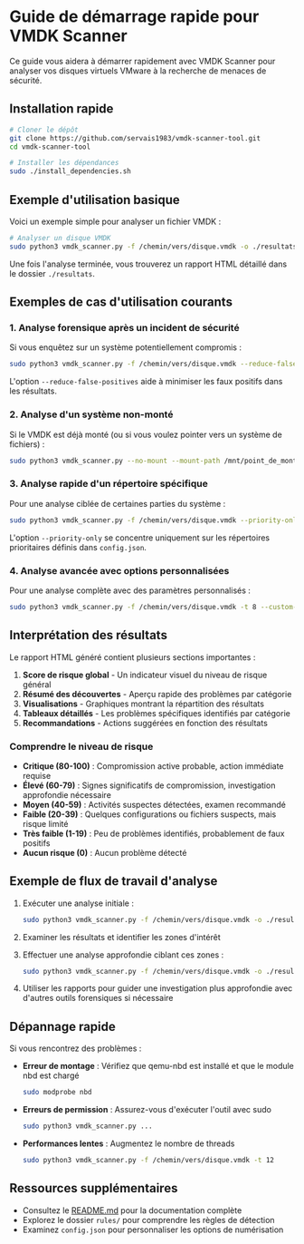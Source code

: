 # Guide de démarrage rapide pour VMDK Scanner

Ce guide vous aidera à démarrer rapidement avec VMDK Scanner pour analyser vos disques virtuels VMware à la recherche de menaces de sécurité.

## Installation rapide

```bash
# Cloner le dépôt
git clone https://github.com/servais1983/vmdk-scanner-tool.git
cd vmdk-scanner-tool

# Installer les dépendances
sudo ./install_dependencies.sh
```

## Exemple d'utilisation basique

Voici un exemple simple pour analyser un fichier VMDK :

```bash
# Analyser un disque VMDK
sudo python3 vmdk_scanner.py -f /chemin/vers/disque.vmdk -o ./resultats
```

Une fois l'analyse terminée, vous trouverez un rapport HTML détaillé dans le dossier `./resultats`.

## Exemples de cas d'utilisation courants

### 1. Analyse forensique après un incident de sécurité

Si vous enquêtez sur un système potentiellement compromis :

```bash
sudo python3 vmdk_scanner.py -f /chemin/vers/disque.vmdk --reduce-false-positives -v
```

L'option `--reduce-false-positives` aide à minimiser les faux positifs dans les résultats.

### 2. Analyse d'un système non-monté

Si le VMDK est déjà monté (ou si vous voulez pointer vers un système de fichiers) :

```bash
sudo python3 vmdk_scanner.py --no-mount --mount-path /mnt/point_de_montage
```

### 3. Analyse rapide d'un répertoire spécifique

Pour une analyse ciblée de certaines parties du système :

```bash
sudo python3 vmdk_scanner.py -f /chemin/vers/disque.vmdk --priority-only
```

L'option `--priority-only` se concentre uniquement sur les répertoires prioritaires définis dans `config.json`.

### 4. Analyse avancée avec options personnalisées

Pour une analyse complète avec des paramètres personnalisés :

```bash
sudo python3 vmdk_scanner.py -f /chemin/vers/disque.vmdk -t 8 --custom-rules ./mes_regles_yara -o ./resultats_detailles
```

## Interprétation des résultats

Le rapport HTML généré contient plusieurs sections importantes :

1. **Score de risque global** - Un indicateur visuel du niveau de risque général
2. **Résumé des découvertes** - Aperçu rapide des problèmes par catégorie
3. **Visualisations** - Graphiques montrant la répartition des résultats
4. **Tableaux détaillés** - Les problèmes spécifiques identifiés par catégorie
5. **Recommandations** - Actions suggérées en fonction des résultats

### Comprendre le niveau de risque

- **Critique (80-100)** : Compromission active probable, action immédiate requise
- **Élevé (60-79)** : Signes significatifs de compromission, investigation approfondie nécessaire
- **Moyen (40-59)** : Activités suspectes détectées, examen recommandé
- **Faible (20-39)** : Quelques configurations ou fichiers suspects, mais risque limité
- **Très faible (1-19)** : Peu de problèmes identifiés, probablement de faux positifs
- **Aucun risque (0)** : Aucun problème détecté

## Exemple de flux de travail d'analyse

1. Exécuter une analyse initiale :
   ```bash
   sudo python3 vmdk_scanner.py -f /chemin/vers/disque.vmdk -o ./resultats_initiaux
   ```

2. Examiner les résultats et identifier les zones d'intérêt

3. Effectuer une analyse approfondie ciblant ces zones :
   ```bash
   sudo python3 vmdk_scanner.py -f /chemin/vers/disque.vmdk -o ./resultats_approfondis --focus-areas "Windows/System32,Users/Administrator" -t 8
   ```

4. Utiliser les rapports pour guider une investigation plus approfondie avec d'autres outils forensiques si nécessaire

## Dépannage rapide

Si vous rencontrez des problèmes :

- **Erreur de montage** : Vérifiez que qemu-nbd est installé et que le module nbd est chargé
  ```bash
  sudo modprobe nbd
  ```

- **Erreurs de permission** : Assurez-vous d'exécuter l'outil avec sudo
  ```bash
  sudo python3 vmdk_scanner.py ...
  ```

- **Performances lentes** : Augmentez le nombre de threads
  ```bash
  sudo python3 vmdk_scanner.py -f /chemin/vers/disque.vmdk -t 12
  ```

## Ressources supplémentaires

- Consultez le [README.md](../README.md) pour la documentation complète
- Explorez le dossier `rules/` pour comprendre les règles de détection
- Examinez `config.json` pour personnaliser les options de numérisation